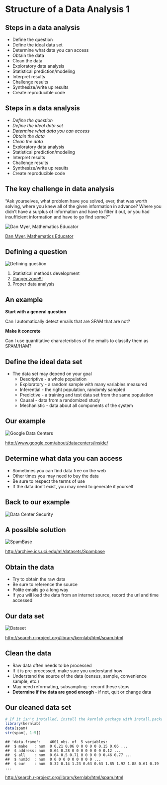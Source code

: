 Structure of a Data Analysis 1
================

## Steps in a data analysis

-   Define the question
-   Define the ideal data set
-   Determine what data you can access
-   Obtain the data
-   Clean the data
-   Exploratory data analysis
-   Statistical prediction/modeling
-   Interpret results
-   Challenge results
-   Synthesize/write up results
-   Create reproducible code

## Steps in a data analysis

-   *Define the question*
-   *Define the ideal data set*
-   *Determine what data you can access*
-   *Obtain the data*
-   *Clean the data*
-   Exploratory data analysis
-   Statistical prediction/modeling
-   Interpret results
-   Challenge results
-   Synthesize/write up results
-   Create reproducible code

## The key challenge in data analysis

“Ask yourselves, what problem have you solved, ever, that was worth
solving, where you knew all of the given information in advance? Where
you didn’t have a surplus of information and have to filter it out, or
you had insufficient information and have to go find some?”

![Dan Myer, Mathematics
Educator](https://github.com/DataScienceSpecialization/courses/raw/master/assets/img/meyer.jpg)

[Dan Myer, Mathematics
Educator](http://www.ted.com/talks/dan_meyer_math_curriculum_makeover.html)

## Defining a question

![Defining
question](https://github.com/DataScienceSpecialization/courses/raw/master/assets/img/stat-projects.jpg)

1.  Statistical methods development
2.  [Danger zone!!!](http://www.drewconway.com/zia/?p=2378)
3.  Proper data analysis

## An example

**Start with a general question**

Can I automatically detect emails that are SPAM that are not?

**Make it concrete**

Can I use quantitative characteristics of the emails to classify them as
SPAM/HAM?

## Define the ideal data set

-   The data set may depend on your goal
    -   Descriptive - a whole population
    -   Exploratory - a random sample with many variables measured
    -   Inferential - the right population, randomly sampled
    -   Predictive - a training and test data set from the same
        population
    -   Causal - data from a randomized study
    -   Mechanistic - data about all components of the system

## Our example

![Google Data
Centers](https://github.com/DataScienceSpecialization/courses/raw/master/assets/img/datacenter.png)

<http://www.google.com/about/datacenters/inside/>

## Determine what data you can access

-   Sometimes you can find data free on the web
-   Other times you may need to buy the data
-   Be sure to respect the terms of use
-   If the data don’t exist, you may need to generate it yourself

## Back to our example

![Data Center
Security](https://github.com/DataScienceSpecialization/courses/raw/master/assets/img/security.png)

## A possible solution

![SpamBase](https://github.com/DataScienceSpecialization/courses/raw/master/assets/img/uci.png)

<http://archive.ics.uci.edu/ml/datasets/Spambase>

## Obtain the data

-   Try to obtain the raw data
-   Be sure to reference the source
-   Polite emails go a long way
-   If you will load the data from an internet source, record the url
    and time accessed

## Our data set

![Dataset](https://github.com/DataScienceSpecialization/courses/raw/master/assets/img/spamR.png)

<http://search.r-project.org/library/kernlab/html/spam.html>

## Clean the data

-   Raw data often needs to be processed
-   If it is pre-processed, make sure you understand how
-   Understand the source of the data (census, sample, convenience
    sample, etc.)
-   May need reformating, subsampling - record these steps
-   **Determine if the data are good enough** - if not, quit or change
    data

## Our cleaned data set

``` r
# If it isn't installed, install the kernlab package with install.packages()
library(kernlab)
data(spam)
str(spam[, 1:5])
```

    ## 'data.frame':    4601 obs. of  5 variables:
    ##  $ make   : num  0 0.21 0.06 0 0 0 0 0 0.15 0.06 ...
    ##  $ address: num  0.64 0.28 0 0 0 0 0 0 0 0.12 ...
    ##  $ all    : num  0.64 0.5 0.71 0 0 0 0 0 0.46 0.77 ...
    ##  $ num3d  : num  0 0 0 0 0 0 0 0 0 0 ...
    ##  $ our    : num  0.32 0.14 1.23 0.63 0.63 1.85 1.92 1.88 0.61 0.19 ...

<http://search.r-project.org/library/kernlab/html/spam.html>
